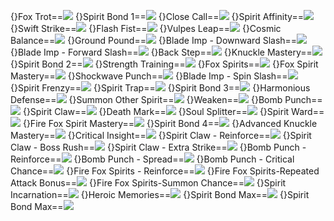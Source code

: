{}Fox Trot==<img src="upload/mxd/Shade/Skill_Fox_Trot.png"/>
{}Spirit Bond 1==<img src="upload/mxd/Shade/Skill_Spirit_Bond_1.png"/>
{}Close Call==<img src="upload/mxd/Shade/Skill_Close_Call.png"/>
{}Spirit Affinity==<img src="upload/mxd/Shade/Skill_Spirit_Affinity.png"/>
{}Swift Strike==<img src="upload/mxd/Shade/Skill_Swift_Strike.png"/>
{}Flash Fist==<img src="upload/mxd/Shade/Skill_Flash_Fist.png"/>
{}Vulpes Leap==<img src="upload/mxd/Shade/Skill_Vulpes_Leap.png"/>
{}Cosmic Balance==<img src="upload/mxd/Shade/Skill_Cosmic_Balance.png"/>
{}Ground Pound==<img src="upload/mxd/Shade/Skill_Ground_Pound.png"/>
{}Blade Imp - Downward Slash==<img src="upload/mxd/Shade/Skill_Blade_Imp_-_Downward_Slash.png"/>
{}Blade Imp - Forward Slash==<img src="upload/mxd/Shade/Skill_Blade_Imp_-_Forward_Slash.png"/>
{}Back Step==<img src="upload/mxd/Shade/Skill_Back_Step.png"/>
{}Knuckle Mastery==<img src="upload/mxd/Shade/Skill_Knuckle_Mastery.png"/>
{}Spirit Bond 2==<img src="upload/mxd/Shade/Skill_Spirit_Bond_2.png"/>
{}Strength Training==<img src="upload/mxd/Shade/Skill_Physical_Training.png"/>
{}Fox Spirits==<img src="upload/mxd/Shade/Skill_Fox_Spirits.png"/>
{}Fox Spirit Mastery==<img src="upload/mxd/Shade/Skill_Fox_Spirit_Mastery.png"/>
{}Shockwave Punch==<img src="upload/mxd/Shade/Skill_Shockwave_Punch.png"/>
{}Blade Imp - Spin Slash==<img src="upload/mxd/Shade/Skill_Blade_Imp_-_Spin_Slash.png"/>
{}Spirit Frenzy==<img src="upload/mxd/Shade/Skill_Spirit_Frenzy.png"/>
{}Spirit Trap==<img src="upload/mxd/Shade/Skill_Spirit_Trap.png"/>
{}Spirit Bond 3==<img src="upload/mxd/Shade/Skill_Spirit_Bond_3.png"/>
{}Harmonious Defense==<img src="upload/mxd/Shade/Skill_Harmonious_Defense.png"/>
{}Summon Other Spirit==<img src="upload/mxd/Shade/Skill_Summon_Other_Spirit.png"/>
{}Weaken==<img src="upload/mxd/Shade/Skill_Weaken.png"/>
{}Bomb Punch==<img src="upload/mxd/Shade/Skill_Bomb_Punch.png"/>
{}Spirit Claw==<img src="upload/mxd/Shade/Skill_Spirit_Claw.png"/>
{}Death Mark==<img src="upload/mxd/Shade/Skill_Death_Mark.png"/>
{}Soul Splitter==<img src="upload/mxd/Shade/Skill_Soul_Splitter.png"/>
{}Spirit Ward==<img src="upload/mxd/Shade/Skill_Spirit_Ward.png"/>
{}Fire Fox Spirit Mastery==<img src="upload/mxd/Shade/Skill_Fire_Fox_Spirit_Mastery.png"/>
{}Spirit Bond 4==<img src="upload/mxd/Shade/Skill_Spirit_Bond_4.png"/>
{}Advanced Knuckle Mastery==<img src="upload/mxd/Shade/Skill_Advanced_Knuckle_Mastery.png"/>
{}Critical Insight==<img src="upload/mxd/Shade/Skill_Critical_Insight.png"/>
{}Spirit Claw - Reinforce==<img src="upload/mxd/Shade/Skill_Spirit_Claw_-_Reinforce.png"/>
{}Spirit Claw - Boss Rush==<img src="upload/mxd/Shade/Skill_Spirit_Claw_-_Boss_Rush.png"/>
{}Spirit Claw - Extra Strike==<img src="upload/mxd/Shade/Skill_Spirit_Claw_-_Extra_Strike.png"/>
{}Bomb Punch - Reinforce==<img src="upload/mxd/Shade/Skill_Bomb_Punch_-_Reinforce.png"/>
{}Bomb Punch - Spread==<img src="upload/mxd/Shade/Skill_Bomb_Punch_-_Spread.png"/>
{}Bomb Punch - Critical Chance==<img src="upload/mxd/Shade/Skill_Bomb_Punch_-_Critical_Chance.png"/>
{}Fire Fox Spirits - Reinforce==<img src="upload/mxd/Shade/Skill_Fire_Fox_Spirits_-_Reinforce.png"/>
{}Fire Fox Spirits-Repeated Attack Bonus==<img src="upload/mxd/Shade/Skill_Fire_Fox_Spirits-Repeated_Attack_Bonus.png"/>
{}Fire Fox Spirits-Summon Chance==<img src="upload/mxd/Shade/Skill_Fire_Fox_Spirits-Summon_Chance.png"/>
{}Spirit Incarnation==<img src="upload/mxd/Shade/Skill_Spirit_Incarnation.png"/>
{}Heroic Memories==<img src="upload/mxd/Shade/Skill_Heroic_Memories_(Shade).png"/>
{}Spirit Bond Max==<img src="upload/mxd/Shade/Skill_Spirit_Bond_Max.png"/>
{}Spirit Bond Max==<img src="upload/mxd/Shade/Skill_Spirit_Bond_Max.png"/>